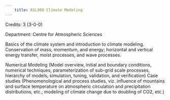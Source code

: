 ```yaml
---
    title: ASL380 Climate Modeling
---
```

Credits: 3 (3-0-0)

Department: Centre for Atmospheric Sciences

Basics of the climate system and introduction to climate modeling. Conservation of mass, momentum, and energy; horizontal and vertical energy transfer, moist processes, and wave processes.

Numerical Modeling (Model overview, initial and boundary conditions, numerical techniques, parameterization of sub-grid scale processes, hierarchy of models, simulation, tuning, validation, and verification) Case studies (Phenomenological and process studies, viz. influence of mountains and surface temperature on atmospheric circulation and precipitation distributions, etc.; modeling of climate change due to doubling of CO2, etc.)